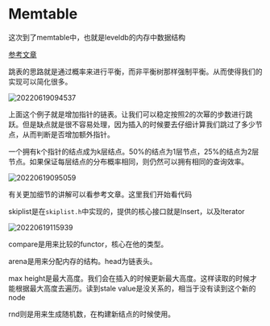 # Memtable

这次到了memtable中，也就是leveldb的内存中数据结构

[参考文章](https://leveldb-handbook.readthedocs.io/zh/latest/memorydb.html)

跳表的思路就是通过概率来进行平衡，而非平衡树那样强制平衡。从而使得我们的实现可以简化很多。

![20220619094537](https://picsheep.oss-cn-beijing.aliyuncs.com/pic/20220619094537.png)

上面这个例子就是增加指针的链表。让我们可以稳定按照2的次幂的步数进行跳跃。但是缺点就是很不容易处理，因为插入的时候要去仔细计算我们跳过了多少节点，从而判断是否增加额外指针。

一个拥有k个指针的结点成为k层结点。50%的结点为1层节点，25%的结点为2层节点。如果保证每层结点的分布概率相同，则仍然可以拥有相同的查询效率。

![20220619095059](https://picsheep.oss-cn-beijing.aliyuncs.com/pic/20220619095059.png)

有关更加细节的讲解可以看参考文章。这里我们开始看代码

skiplist是在`skiplist.h`中实现的，提供的核心接口就是Insert，以及Iterator

![20220619115939](https://picsheep.oss-cn-beijing.aliyuncs.com/pic/20220619115939.png)

compare是用来比较的functor，核心在他的类型。

arena是用来分配内存的结构。head为链表头。

max height是最大高度。我们会在插入的时候更新最大高度。这样读取的时候才能根据最大高度去遍历。读到stale value是没关系的，相当于没有读到这个新的node

rnd则是用来生成随机数，在构建新结点的时候使用。